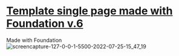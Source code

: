 # <a href="https://alastaraven.github.io/Urist-for-busines/">Template single page made with Foundation v.6</a>
Made with Foundation
![screencapture-127-0-0-1-5500-2022-07-25-15_47_19](https://user-images.githubusercontent.com/98814925/180784263-c4262377-3f3a-4450-a941-134b4cadbe7f.png)
